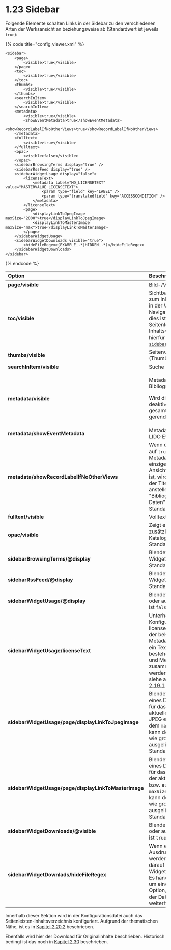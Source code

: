 # 1.23 Sidebar

Folgende Elemente schalten Links in der Sidebar zu den verschiedenen Arten der Werksansicht an beziehungsweise ab \(Standardwert ist jeweils `true`\):

{% code title="config\_viewer.xml" %}
```markup
<sidebar>
    <page>
        <visible>true</visible>
    </page>
    <toc>
        <visible>true</visible>
    </toc>
    <thumbs>
        <visible>true</visible>
    </thumbs>
    <searchInItem>
        <visible>true</visible>
    </searchInItem>
    <metadata>
        <visible>true</visible>
        <showEventMetadata>true</showEventMetadata>
        <showRecordLabelIfNoOtherViews>true</showRecordLabelIfNoOtherViews>
    </metadata>
    <fulltext>
        <visible>true</visible>
    </fulltext>
    <opac>
        <visible>false</visible>
    </opac>
    <sidebarBrowsingTerms display="true" />
    <sidebarRssFeed display="true" />
    <sidebarWidgetUsage display="false">
        <licenseText>
            <metadata label="MD_LICENSETEXT" value="MASTERVALUE_LICENSETEXT">
                <param type="field" key="LABEL" />
                <param type="translatedfield" key="ACCESSCONDITION" />
            </metadata>
        </licenseText>
        <page>
            <displayLinkToJpegImage maxSize="2000">true</displayLinkToJpegImage>
            <displayLinkToMasterImage maxSize="max">true</displayLinkToMasterImage>
        </page>
    </sidebarWidgetUsage>
    <sidebarWidgetDownloads visible="true">
        <hideFileRegex>(EXAMPLE_.*|HIDDEN_.*)</hideFileRegex>
    </sidebarWidgetDownloads>
</sidebar>
```
{% endcode %}

<table>
  <thead>
    <tr>
      <th style="text-align:left"><b>Option</b>
      </th>
      <th style="text-align:left">Beschreibung</th>
    </tr>
  </thead>
  <tbody>
    <tr>
      <td style="text-align:left"><b>page/visible</b>
      </td>
      <td style="text-align:left">Bild-/Video-/Audio</td>
    </tr>
    <tr>
      <td style="text-align:left"><b>toc/visible</b>
      </td>
      <td style="text-align:left">Sichtbarkeit des Links zum Inhaltsverzeichnis in der Werks-Navigation.
        Achtung: dies ist nicht das Seitenleisten-Inhaltsverzeichnis, hierf&#xFC;r
        siehe <a href="20/2.md"><code>sidebarToc</code></a>.</td>
    </tr>
    <tr>
      <td style="text-align:left"><b>thumbs/visible</b>
      </td>
      <td style="text-align:left">Seitenvorschau (Thumbnails)</td>
    </tr>
    <tr>
      <td style="text-align:left"><b>searchInItem/visible</b>
      </td>
      <td style="text-align:left">Suche im Werk</td>
    </tr>
    <tr>
      <td style="text-align:left"><b>metadata/visible</b>
      </td>
      <td style="text-align:left">
        <p>Metadaten / Bibliographische Daten</p>
        <p>Wird dieser Schalter deaktiviert, wird das gesamte Widget nicht gerendert.</p>
      </td>
    </tr>
    <tr>
      <td style="text-align:left"><b>metadata/showEventMetadata</b>
      </td>
      <td style="text-align:left">Metadaten aus allen LIDO Events</td>
    </tr>
    <tr>
      <td style="text-align:left"><b>metadata/showRecordLabelIfNoOtherViews</b>
      </td>
      <td style="text-align:left">Wenn dieses Attribut auf <code>true</code> steht und die Metadatenansicht
        die einzige verf&#xFC;gbare Ansicht f&#xFC;r dieses Werk ist, wird als
        &#xDC;berschrift der Titel des Werkes anstelle von &quot;Bibliographische
        Daten&quot; angezeigt. Standardwert ist <code>false</code>.</td>
    </tr>
    <tr>
      <td style="text-align:left"><b>fulltext/visible</b>
      </td>
      <td style="text-align:left">Volltext</td>
    </tr>
    <tr>
      <td style="text-align:left"><b>opac/visible</b>
      </td>
      <td style="text-align:left">Zeigt einen zus&#xE4;tzlichen Link zum Katalog an. Standardwert ist <code>false</code>
      </td>
    </tr>
    <tr>
      <td style="text-align:left"><b>sidebarBrowsingTerms/@display</b>
      </td>
      <td style="text-align:left">Blendet das St&#xF6;bern Widget ein oder aus. Standardwert ist <code>true</code>
      </td>
    </tr>
    <tr>
      <td style="text-align:left"><b>sidebarRssFeed/@display</b>
      </td>
      <td style="text-align:left">Blendet das RSS Feed Widget ein oder aus. Standardwert ist <code>true</code>
      </td>
    </tr>
    <tr>
      <td style="text-align:left"><b>sidebarWidgetUsage/@display</b>
      </td>
      <td style="text-align:left">Blendet das Widget ein oder aus. Standardwert ist <code>false</code>
      </td>
    </tr>
    <tr>
      <td style="text-align:left"><b>sidebarWidgetUsage/licenseText</b>
      </td>
      <td style="text-align:left">Unterhalb von dem Konfigurationselement licenseText kann mit der bekannten
        Metadatenkonfiguration ein Textblock bestehend aus Text und Metadaten zusammengestellt
        werden. F&#xFC;r die Syntax siehe auch Kapitel <a href="19/1.md">2.19.1</a>
      </td>
    </tr>
    <tr>
      <td style="text-align:left"><b>sidebarWidgetUsage/page/displayLinkToJpegImage</b>
      </td>
      <td style="text-align:left">Blendet die Anzeige eines Downloadlinks f&#xFC;r das Digitalisat der aktuellen
        Seite als JPEG ein bzw. aus. Mit dem <code>maxSize=&quot;&quot;</code> Attribut
        kann definiert werden wie gro&#xDF; das ausgelieferte Bild wird. Standardwert
        ist <code>true</code>.</td>
    </tr>
    <tr>
      <td style="text-align:left"><b>sidebarWidgetUsage/page/displayLinkToMasterImage</b>
      </td>
      <td style="text-align:left">Blendet die Anzeige eines Downloadlinks f&#xFC;r das Master-Image der
        aktuellen Seite ein bzw. aus. Mit dem <code>maxSize=&quot;&quot;</code> Attribut
        kann definiert werden wie gro&#xDF; das ausgelieferte Bild wird. Standardwert
        ist <code>true</code>.</td>
    </tr>
    <tr>
      <td style="text-align:left"><b>sidebarWidgetDownloads/@visible</b>
      </td>
      <td style="text-align:left">Blendet das Widget ein oder aus. Standardwert ist <code>true</code>
      </td>
    </tr>
    <tr>
      <td style="text-align:left"><b>sidebarWidgetDownlads/hideFileRegex</b>
      </td>
      <td style="text-align:left">Wenn ein Regul&#xE4;rer Ausdruck definiert ist, werden Dateien die darauf
        matchen im Widget ausgeblendet. Es handelt sich hierbei um eine rein visuelle
        Option, der Download der Dateien ist weiterhin m&#xF6;glich.</td>
    </tr>
  </tbody>
</table>

Innerhalb dieser Sektion wird in der Konfigurationsdatei auch das Seitenleisten-Inhaltsverzeichnis konfiguriert. Aufgrund der thematischen Nähe, ist es in [Kapitel  2.20.2](20/2.md) beschrieben.

Ebenfalls wird hier der Download für Originalinhalte beschrieben. Historisch bedingt ist das noch in [Kapitel 2.30](30.md) beschrieben.

